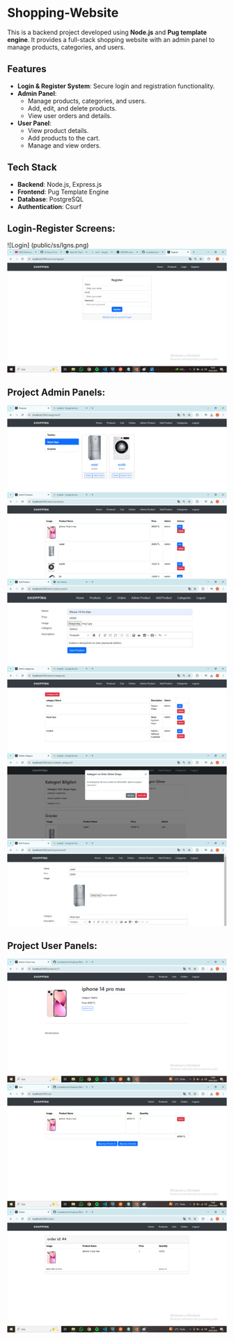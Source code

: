# Shopping-Website

This is a backend project developed using **Node.js** and **Pug template engine**. It provides a full-stack shopping website with an admin panel to manage products, categories, and users.

## Features

- **Login & Register System**: Secure login and registration functionality.
- **Admin Panel**: 
  - Manage products, categories, and users.
  - Add, edit, and delete products.
  - View user orders and details.
- **User Panel**: 
  - View product details.
  - Add products to the cart.
  - Manage and view orders.

## Tech Stack

- **Backend**: Node.js, Express.js
- **Frontend**: Pug Template Engine
- **Database**: PostgreSQL
- **Authentication**: Csurf

## Login-Register Screens: 
![Login] (public/ss/lgns.png)
![Register](public/ss/rgstrs.png)

## Project Admin Panels: 
![Home](public/ss/homs.png)
![AdminProduct](public/ss/lists.png)
![Add Product](public/ss/addprdct.png)
![Category](public/ss/ctgrys.png)
![CategoryDelete](public/ss/ctgrydlts.png)
![ProductEdit](public/ss/prdctedts.png)

## Project User Panels:  
![Details](public/ss/dtl.png)
![Cart](public/ss/crts.png)
![Order](public/ss/ordrs.png)

